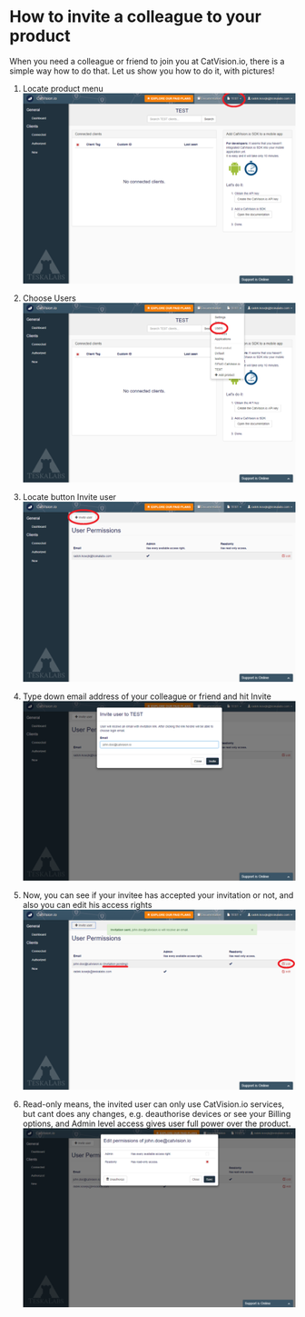 # How to invite a colleague to your product

When you need a colleague or friend to join you at CatVision.io, there is a simple way how to do that. Let us show you how to do it, with pictures!

1. Locate product menu![](/assets/cvio_invite_1.png)
2. Choose Users![](/assets/cvio_invite_2.png)
3. Locate button Invite user![](/assets/cvio_invite_3.png)
4. Type down email address of your colleague or friend and hit Invite![](/assets/cvio_invite_4.png)
5. Now, you can see if your invitee has accepted your invitation or not, and also you can edit his access rights![](/assets/cvio_invite_5.png)

6. Read-only means, the invited user can only use CatVision.io services, but cant does any changes, e.g. deauthorise devices or see your Billing options, and Admin level access gives user full power over the product.![](/assets/cvio_invite_6.png)



